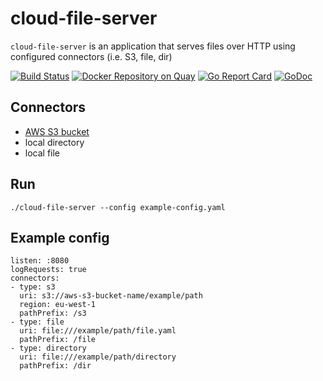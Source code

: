 # cloud-file-server

`cloud-file-server` is an application that serves files over HTTP using configured connectors (i.e. S3, file, dir)

[![Build Status](https://travis-ci.org/VirtusLab/cloud-file-server.svg?branch=master)](https://travis-ci.org/VirtusLab/cloud-file-server)
[![Docker Repository on Quay](https://quay.io/repository/VirtusLab/cloud-file-server/status "Docker Repository on Quay")](https://quay.io/repository/VirtusLab/cloud-file-server)
[![Go Report Card](https://goreportcard.com/badge/github.com/VirtusLab/cloud-file-server)](https://goreportcard.com/report/github.com/VirtusLab/cloud-file-server)
[![GoDoc](https://godoc.org/github.com/VirtusLab/cloud-file-server?status.svg "GoDoc Documentation")](https://godoc.org/github.com/VirtusLab/cloud-file-server)

## Connectors
- [AWS S3 bucket](https://aws.amazon.com/s3/)
- local directory
- local file

## Run

    ./cloud-file-server --config example-config.yaml
    
## Example config

    listen: :8080
    logRequests: true
    connectors:
    - type: s3
      uri: s3://aws-s3-bucket-name/example/path
      region: eu-west-1
      pathPrefix: /s3
    - type: file
      uri: file:///example/path/file.yaml
      pathPrefix: /file
    - type: directory
      uri: file:///example/path/directory
      pathPrefix: /dir

